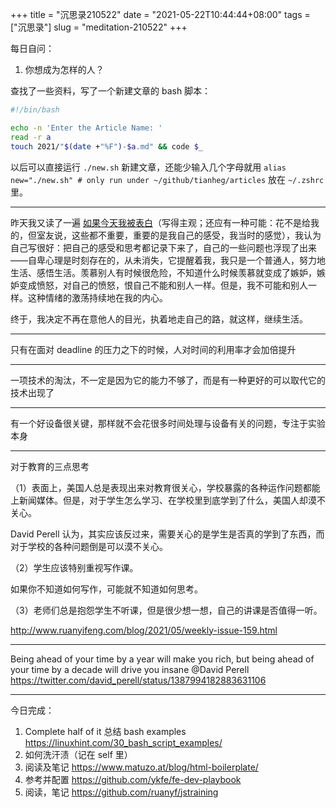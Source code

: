 +++
title = "沉思录210522"
date = "2021-05-22T10:44:44+08:00"
tags = ["沉思录"]
slug = "meditation-210522"
+++

每日自问：

1. 你想成为怎样的人？

查找了一些资料，写了一个新建文章的 bash 脚本：

```sh
#!/bin/bash

echo -n 'Enter the Article Name: '
read -r a
touch 2021/"$(date +"%F")-$a.md" && code $_
```

以后可以直接运行 `./new.sh` 新建文章，还能少输入几个字母就用 `alias new="./new.sh" # only run under ~/github/tianheg/articles` 放在 `~/.zshrc` 里。

---

昨天我又读了一遍 [如果今天我被表白](https://blog.yidajiabei.xyz/posts/if-a-girl-say-i-like-you-today/)（写得主观；还应有一种可能：花不是给我的，但室友说，这些都不重要，重要的是我自己的感受，我当时的感觉），我认为自己写很好：把自己的感受和思考都记录下来了，自己的一些问题也浮现了出来——自卑心理是时刻存在的，从未消失，它提醒着我，我只是一个普通人，努力地生活、感悟生活。羡慕别人有时候很危险，不知道什么时候羡慕就变成了嫉妒，嫉妒变成愤怒，对自己的愤怒，恨自己不能和别人一样。但是，我不可能和别人一样。这种情绪的激荡持续地在我的内心。

终于，我决定不再在意他人的目光，执着地走自己的路，就这样，继续生活。

---

只有在面对 deadline 的压力之下的时候，人对时间的利用率才会加倍提升

---

一项技术的淘汰，不一定是因为它的能力不够了，而是有一种更好的可以取代它的技术出现了

---

有一个好设备很关键，那样就不会花很多时间处理与设备有关的问题，专注于实验本身

---

对于教育的三点思考

（1）表面上，美国人总是表现出来对教育很关心，学校暴露的各种运作问题都能上新闻媒体。但是，对于学生怎么学习、在学校里到底学到了什么，美国人却漠不关心。

David Perell 认为，其实应该反过来，需要关心的是学生是否真的学到了东西，而对于学校的各种问题倒是可以漠不关心。

（2）学生应该特别重视写作课。

如果你不知道如何写作，可能就不知道如何思考。

（3）老师们总是抱怨学生不听课，但是很少想一想，自己的讲课是否值得一听。

<http://www.ruanyifeng.com/blog/2021/05/weekly-issue-159.html>

---

Being ahead of your time by a year will make you rich, but being ahead of your time by a decade will drive you insane @David Perell <https://twitter.com/david_perell/status/1387994182883631106>

---

今日完成：

1. Complete half of it 总结 bash examples <https://linuxhint.com/30_bash_script_examples/>
2. 如何洗汗渍（记在 self 里）
3. 阅读及笔记 <https://www.matuzo.at/blog/html-boilerplate/>
4. 参考并配置 <https://github.com/ykfe/fe-dev-playbook>
5. 阅读，笔记 <https://github.com/ruanyf/jstraining>
